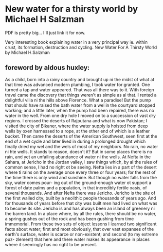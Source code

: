 # New water for a thirsty world by Michael H Salzman

PDF is pretty big... I'll just link it for now.

Very interesting book explaining water in a very principal way ie. within crust, its formation, destruction and cycling. New Water For A Thirsty World by Michael H.Salzman

## foreword by aldous huxley:

As a child, born into a rainy country and brought up ni the midst of what at that time was advanced modern plumbing, I took water for granted. One turned a tap and water appeared. That was all there was to it. With foreign travel came the discovery that things weren't as simple as al that. I rented a delightful villa ni the hills above Florence. What a paradise! But the pump that should have raised the bath water from a wel in the courtyard stopped working; and a little later, when the pump had been repaired, there was no water in the well. From one dry hole I moved on to a succession of
vast dry regions. I crossed the deserts of Rajputana and what is now Pakistan; I visited the city of Bikaner, where the water supply is hoisted from deep wells by oxen harnessed to a rope, at the other end of which is a leather bucket. Then came the deserts of the American Southwest, seen first at the end of a wet cycle and later lived in during a prolonged drought which finally dried my wel
and the wels of most of my neighbors. No rain, no water ni hte wells. It stands to reason, doesn't it? But in some places there is no rain, and yet an unfailing abundance of water ni the wells. At Nefta in the Sahara, at Jericho in the Jordan valley, I saw things which, by al the rules of common sense, I had no right ot be seeing. Nefta lies in a part of the desert where ti rains on the average once every three or four years; for the rest of the time there is only wind and sunshine. But though no water falls from the sky, water comes pour- ing out of the ground-enough water ot support a forest of date palms and a population, in that incredibly fertile oasis, of several thousands. And after Nefta there was Jericho. Jericho is the site of the first walled city, built by a neolithic people thousands of years ago. And for thousands of years before that city was built men had lived on what was to become its site. Jericho is and has always been an island of greenery ni the barren land. In a place where, by all the rules, there should be no water, a spring gushes out of the rock and has been gushing from time immemorial. From these two sets of object lessons I learned two significant facts about water; first and most obviously, that over vast expanses of the earth's surface, water is scarce or non-existent; and second (to my extreme puz- zlement) that here and there water makes its appearance in places where it seemingly has no right to be present.